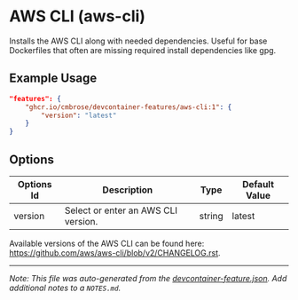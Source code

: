 
# AWS CLI (aws-cli)

Installs the AWS CLI along with needed dependencies. Useful for base Dockerfiles that often are missing required install dependencies like gpg.

## Example Usage

```json
"features": {
    "ghcr.io/cmbrose/devcontainer-features/aws-cli:1": {
        "version": "latest"
    }
}
```

## Options

| Options Id | Description | Type | Default Value |
|-----|-----|-----|-----|
| version | Select or enter an AWS CLI version. | string | latest |

Available versions of the AWS CLI can be found here: https://github.com/aws/aws-cli/blob/v2/CHANGELOG.rst.

---

_Note: This file was auto-generated from the [devcontainer-feature.json](https://github.com/cmbrose/devcontainer-features/blob/main/src/aws-cli/devcontainer-feature.json).  Add additional notes to a `NOTES.md`._
